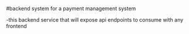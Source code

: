#backend system for a payment management system

-this backend service that will expose api endpoints to consume with any frontend
